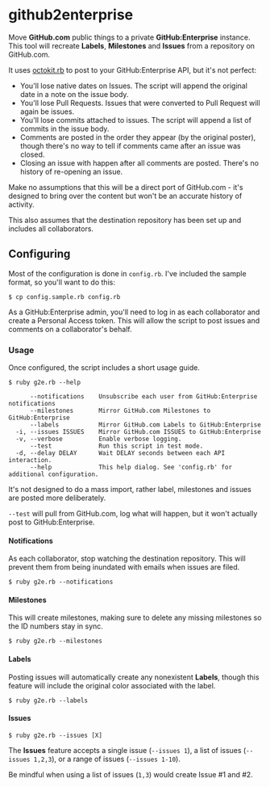 # github2enterprise

Move **GitHub.com** public things to a private **GitHub:Enterprise** instance. This tool will recreate **Labels**, **Milestones** and **Issues** from a repository on GitHub.com.

It uses [octokit.rb](https://github.com/octokit/octokit.rb) to post to your GitHub:Enterprise API, but it's not perfect:

* You'll lose native dates on Issues. The script will append the original date in a note on the issue body.
* You'll lose Pull Requests. Issues that were converted to Pull Request will again be issues.
* You'll lose commits attached to issues. The script will append a list of commits in the issue body.
* Comments are posted in the order they appear (by the original poster), though there's no way to tell if comments came after an issue was closed.
* Closing an issue with happen after all comments are posted. There's no history of re-opening an issue.

Make no assumptions that this will be a direct port of GitHub.com - it's designed to bring over the content but won't be an accurate history of activity.

This also assumes that the destination repository has been set up and includes all collaborators.


## Configuring

Most of the configuration is done in `config.rb`. I've included the sample format, so you'll want to do this:

```
$ cp config.sample.rb config.rb
```

As a GitHub:Enterprise admin, you'll need to log in as each collaborator and create a Personal Access token. This will allow the script to post issues and comments on a collaborator's behalf.


### Usage

Once configured, the script includes a short usage guide.

```
$ ruby g2e.rb --help

      --notifications    Unsubscribe each user from GitHub:Enterprise notifications
      --milestones       Mirror GitHub.com Milestones to GitHub:Enterprise
      --labels           Mirror GitHub.com Labels to GitHub:Enterprise
  -i, --issues ISSUES    Mirror GitHub.com ISSUES to GitHub:Enterprise
  -v, --verbose          Enable verbose logging.
      --test             Run this script in test mode.
  -d, --delay DELAY      Wait DELAY seconds between each API interaction.
      --help             This help dialog. See 'config.rb' for additional configuration.

```

It's not designed to do a mass import, rather label, milestones and issues are posted more deliberately.

`--test` will pull from GitHub.com, log what will happen, but it won't actually post to GitHub:Enterprise.

#### Notifications

As each collaborator, stop watching the destination repository. This will prevent them from being inundated with emails when issues are filed.

```
$ ruby g2e.rb --notifications
```

#### Milestones

This will create milestones, making sure to delete any missing milestones so the ID numbers stay in sync.

```
$ ruby g2e.rb --milestones
```

#### Labels

Posting issues will automatically create any nonexistent **Labels**, though this feature will include the original color associated with the label.

```
$ ruby g2e.rb --labels
```

#### Issues

```
$ ruby g2e.rb --issues [X]
```

The **Issues** feature accepts a single issue (`--issues 1`), a list of issues (`--issues 1,2,3`), or a range of issues (`--issues 1-10`).

Be mindful when using a list of issues (`1,3`) would create Issue #1 and #2.

